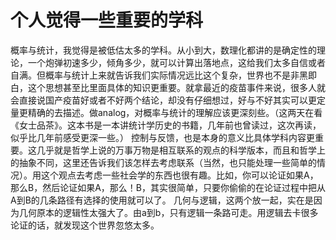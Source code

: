 # 个人觉得一些重要的学科
概率与统计，我觉得是被低估太多的学科。从小到大，数理化都讲的是确定性的理论，一个炮弹初速多少，倾角多少，就可以计算出落地点，这给我们太多自信或者自满。但概率与统计上来就告诉我们实际情况远比这个复杂，世界也不是非黑即白，这个思想甚至比里面具体的知识更重要。就拿最近的疫苗事件来说，很多人就会直接说国产疫苗好或者不好两个结论，却没有仔细想过，好与不好其实可以更定量更精确的去描述。做analog，对概率与统计的理解应该更深刻些。（这两天在看《女士品茶》。这本书是一本讲统计学历史的书籍，几年前也曾读过，这次再读，似乎比几年前感受更深一些。）
控制与反馈，也是本身的意义比具体学科内容更重要。这几乎就是哲学上说的万事万物是相互联系的观点的科学版本，而且和哲学上的抽象不同，这里还告诉我们该怎样去考虑联系（当然，也只能处理一些简单的情况）。用这个观点去考虑一些社会学的东西也很有趣。比如，你可以论证如果A，那么B，然后论证如果A，那么！B，其实很简单，只要你偷偷的在论证过程中把从A到B的几条路径有选择的使用就可以了。
几何与逻辑，这两个放一起，实在是因为几何原本的逻辑性太强大了。由a到b，只有逻辑一条路可走。用逻辑去卡很多论证的话，就发现这个世界忽悠太多。
 

